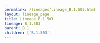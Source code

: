 ```yaml
---
permalink: /lineages/lineage_B.1.503.html
layout: lineage_page
title: Lineage B.1.503
lineage: B.1.503
parent: B.1
children: ['B.1.503']
---
```

